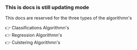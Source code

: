 ### This is docs is still updating mode


This docs are reserved for the three types of the algorithmn's    

:point_right: Classifications Algorithmn's                                                
:point_right: Regression Algorithmn's                                                            
:point_right: Culstering Algorithmn's                                                       
